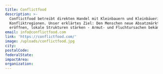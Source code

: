 ```yaml
---
title: Conflictfood
description: >-
  Conflictfood betreibt direkten Handel mit Kleinbauern und Kleinbäuerinnen aus
  Konfliktregionen. Unser erklärtes Ziel: Den Menschen neue Absatzmärkte
  eröffnen, lokale Strukturen stärken - Armut- und Fluchtursachen bekämpfen. 
email: info@conflictfood.com
link: 'https://conflictfood.com/'
image: /uploads/conflictfood.jpg
city:
postalCode:
federalState:
impactArea:
organization:
---
```


